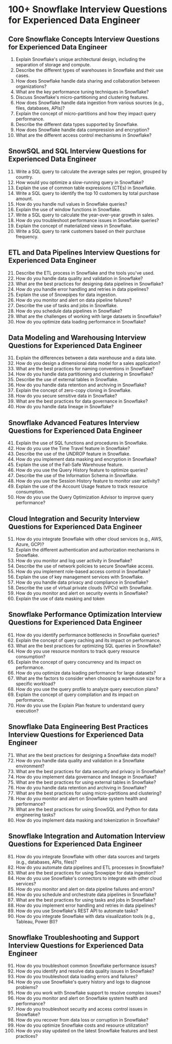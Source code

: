 # 100+ Snowflake Interview Questions for Experienced Data Engineer
## Core Snowflake Concepts Interview Questions for Experienced Data Engineer
1. Explain Snowflake's unique architectural design, including the separation of storage and compute.
2. Describe the different types of warehouses in Snowflake and their use cases.
3. How does Snowflake handle data sharing and collaboration between organizations?
4. What are the key performance tuning techniques in Snowflake?
5. Discuss Snowflake's micro-partitioning and clustering features.
6. How does Snowflake handle data ingestion from various sources (e.g., files, databases, APIs)?
7. Explain the concept of micro-partitions and how they impact query performance.
8. Describe the different data types supported by Snowflake.
9. How does Snowflake handle data compression and encryption?
10. What are the different access control mechanisms in Snowflake?
## SnowSQL and SQL Interview Questions for Experienced Data Engineer 
11. Write a SQL query to calculate the average sales per region, grouped by country.
12. How would you optimize a slow-running query in Snowflake?
13. Explain the use of common table expressions (CTEs) in Snowflake.
14. Write a SQL query to identify the top 10 customers by total purchase amount.
15. How do you handle null values in Snowflake queries?
16. Explain the use of window functions in Snowflake.
17. Write a SQL query to calculate the year-over-year growth in sales.
18. How do you troubleshoot performance issues in Snowflake queries?
19. Explain the concept of materialized views in Snowflake.
20. Write a SQL query to rank customers based on their purchase frequency.
## ETL and Data Pipelines Interview Questions for Experienced Data Engineer
21. Describe the ETL process in Snowflake and the tools you've used.
22. How do you handle data quality and validation in Snowflake?
23. What are the best practices for designing data pipelines in Snowflake?
24. How do you handle error handling and retries in data pipelines?
25. Explain the use of Snowpipes for data ingestion.
26. How do you monitor and alert on data pipeline failures?
27. Describe the use of tasks and jobs in Snowflake.
28. How do you schedule data pipelines in Snowflake?
29. What are the challenges of working with large datasets in Snowflake?
30. How do you optimize data loading performance in Snowflake?
## Data Modeling and Warehousing Interview Questions for Experienced Data Engineer
31. Explain the differences between a data warehouse and a data lake.
32. How do you design a dimensional data model for a sales application?
33. What are the best practices for naming conventions in Snowflake?
34. How do you handle data partitioning and clustering in Snowflake?
35. Describe the use of external tables in Snowflake.
36. How do you handle data retention and archiving in Snowflake?
37. Explain the concept of zero-copy cloning in Snowflake.
38. How do you secure sensitive data in Snowflake?
39. What are the best practices for data governance in Snowflake?
40. How do you handle data lineage in Snowflake?
## Snowflake Advanced Features Interview Questions for Experienced Data Engineer
41. Explain the use of SQL functions and procedures in Snowflake.
42. How do you use the Time Travel feature in Snowflake?
43. Describe the use of the UNDROP feature in Snowflake.
44. How do you implement data masking and encryption in Snowflake?
45. Explain the use of the Fail-Safe Warehouse feature.
46. How do you use the Query History feature to optimize queries?
47. Describe the use of the Information Schema in Snowflake.
48. How do you use the Session History feature to monitor user activity?
49. Explain the use of the Account Usage feature to track resource consumption.
50. How do you use the Query Optimization Advisor to improve query performance?
## Cloud Integration and Security Interview Questions for Experienced Data Engineer
51. How do you integrate Snowflake with other cloud services (e.g., AWS, Azure, GCP)?
52. Explain the different authentication and authorization mechanisms in Snowflake.
53. How do you monitor and log user activity in Snowflake?
54. Describe the use of network policies to secure Snowflake access.
55. How do you implement role-based access control in Snowflake?
56. Explain the use of key management services with Snowflake.
57. How do you handle data privacy and compliance in Snowflake?
58. Describe the use of virtual private clouds (VPCs) with Snowflake.
59. How do you monitor and alert on security events in Snowflake?
60. Explain the use of data masking and token

## Snowflake Performance Optimization Interview Questions for Experienced Data Engineer
61. How do you identify performance bottlenecks in Snowflake queries?
62. Explain the concept of query caching and its impact on performance.
63. What are the best practices for optimizing SQL queries in Snowflake?
64. How do you use resource monitors to track query resource consumption?
65. Explain the concept of query concurrency and its impact on performance.
66. How do you optimize data loading performance for large datasets?
67. What are the factors to consider when choosing a warehouse size for a specific workload?
68. How do you use the query profile to analyze query execution plans?
69. Explain the concept of query compilation and its impact on performance.
70. How do you use the Explain Plan feature to understand query execution?
## Snowflake Data Engineering Best Practices Interview Questions for Experienced Data Engineer
71. What are the best practices for designing a Snowflake data model?
72. How do you handle data quality and validation in a Snowflake environment?
73. What are the best practices for data security and privacy in Snowflake?
74. How do you implement data governance and lineage in Snowflake?
75. What are the best practices for using external tables in Snowflake?
76. How do you handle data retention and archiving in Snowflake?
77. What are the best practices for using micro-partitions and clustering?
78. How do you monitor and alert on Snowflake system health and performance?
79. What are the best practices for using SnowSQL and Python for data engineering tasks?
80. How do you implement data masking and tokenization in Snowflake?
## Snowflake Integration and Automation Interview Questions for Experienced Data Engineer
81. How do you integrate Snowflake with other data sources and targets (e.g., databases, APIs, files)?
82. How do you automate data pipelines and ETL processes in Snowflake?
83. What are the best practices for using Snowpipe for data ingestion?
84. How do you use Snowflake's connectors to integrate with other cloud services?
85. How do you monitor and alert on data pipeline failures and errors?
86. How do you schedule and orchestrate data pipelines in Snowflake?
87. What are the best practices for using tasks and jobs in Snowflake?
88. How do you implement error handling and retries in data pipelines?
89. How do you use Snowflake's REST API to automate tasks?
90. How do you integrate Snowflake with data visualization tools (e.g., Tableau, Power BI)?
## Snowflake Troubleshooting and Support Interview Questions for Experienced Data Engineer
91. How do you troubleshoot common Snowflake performance issues?
92. How do you identify and resolve data quality issues in Snowflake?
93. How do you troubleshoot data loading errors and failures?
94. How do you use Snowflake's query history and logs to diagnose problems?
95. How do you work with Snowflake support to resolve complex issues?
96. How do you monitor and alert on Snowflake system health and performance?
97. How do you troubleshoot security and access control issues in Snowflake?
98. How do you recover from data loss or corruption in Snowflake?
99. How do you optimize Snowflake costs and resource utilization?
100. How do you stay updated on the latest Snowflake features and best practices?
